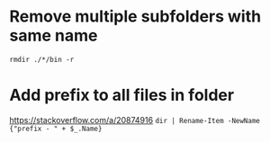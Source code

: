 # Remove multiple subfolders with same name
`rmdir ./*/bin -r`

# Add prefix to all files in folder
https://stackoverflow.com/a/20874916
`dir | Rename-Item -NewName {"prefix - " + $_.Name}`
